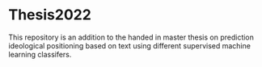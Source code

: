 # Thesis2022
This repository is an addition to the handed in master thesis on prediction ideological positioning based on text using different supervised machine learning classifers.
